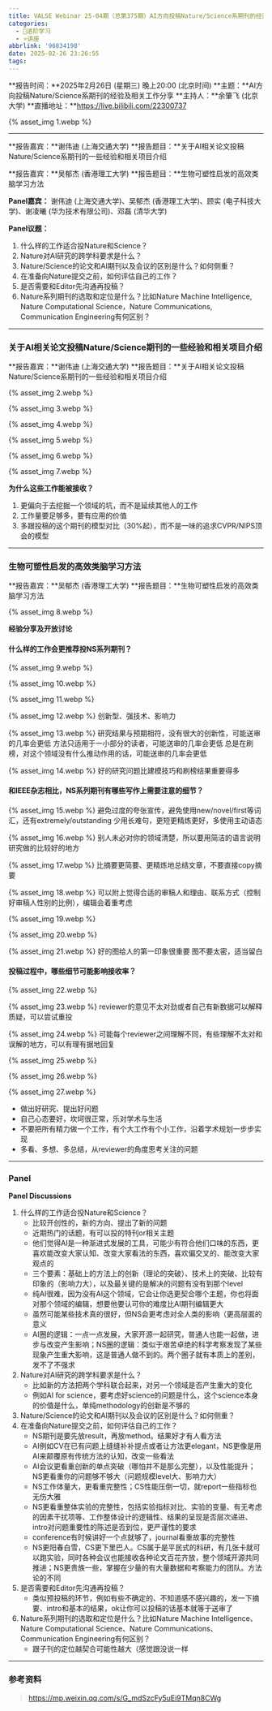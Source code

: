 ```yaml
---
title: VALSE Webinar 25-04期（总第375期）AI方向投稿Nature/Science系期刊的经验及相关工作分享
categories:
  - 🌙进阶学习
  - ⭐讲座
abbrlink: '96834198'
date: 2025-02-26 23:26:55
tags:
---
```


**报告时间：**2025年2月26日 (星期三) 晚上20:00 (北京时间)
**主题：**AI方向投稿Nature/Science系期刊的经验及相关工作分享
**主持人：**余肇飞 (北京大学)
**直播地址：**https://live.bilibili.com/22300737

{% asset_img 1.webp %}

<!--more-->

***

**报告嘉宾：**谢伟迪 (上海交通大学)
**报告题目：**关于AI相关论文投稿Nature/Science系期刊的一些经验和相关项目介绍

**报告嘉宾：**吴郁杰 (香港理工大学)
**报告题目：**生物可塑性启发的高效类脑学习方法

**Panel嘉宾：**
谢伟迪 (上海交通大学)、吴郁杰 (香港理工大学)、顾实 (电子科技大学)、谢凌曦 (华为技术有限公司)、邓磊 (清华大学)

**Panel议题：**
1. 什么样的工作适合投Nature和Science？
2. Nature对AI研究的跨学科要求是什么？
3. Nature/Science的论文和AI期刊以及会议的区别是什么？如何侧重？
4. 在准备向Nature提交之前，如何评估自己的工作？
5. 是否需要和Editor先沟通再投稿？
6. Nature系列期刊的选取和定位是什么？比如Nature Machine Intelligence, Nature Computational Science，Nature Communications, Communication Engineering有何区别？

***

### 关于AI相关论文投稿Nature/Science期刊的一些经验和相关项目介绍

**报告嘉宾：**谢伟迪 (上海交通大学)
**报告题目：**关于AI相关论文投稿Nature/Science系期刊的一些经验和相关项目介绍

{% asset_img 2.webp %}

{% asset_img 3.webp %}

{% asset_img 4.webp %}

{% asset_img 5.webp %}

{% asset_img 6.webp %}

{% asset_img 7.webp %}

**为什么这些工作能被接收？**
1. 更偏向于去挖掘一个领域的坑，而不是延续其他人的工作
2. 工作量要足够多，要有应用的价值
3. 多跟投稿的这个期刊的模型对比（30%起），而不是一味的追求CVPR/NIPS顶会的模型

***

### 生物可塑性启发的高效类脑学习方法

**报告嘉宾：**吴郁杰 (香港理工大学)
**报告题目：**生物可塑性启发的高效类脑学习方法

{% asset_img 8.webp %}

**经验分享及开放讨论**

#### 什么样的工作会更推荐投NS系列期刊？

{% asset_img 9.webp %}

{% asset_img 10.webp %}

{% asset_img 11.webp %}

{% asset_img 12.webp %}
创新型、强技术、影响力

{% asset_img 13.webp %}
研究结果与预期相符，没有很大的创新性，可能送审的几率会更低
方法只适用于一小部分的读者，可能送审的几率会更低
总是在刷榜，对这个领域没有什么推动作用的话，可能送审的几率会更低

{% asset_img 14.webp %}
好的研究问题比建模技巧和刷榜结果重要得多

#### 和IEEE杂志相比，NS系列期刊有哪些写作上需要注意的细节？

{% asset_img 15.webp %}
避免过度的夸张宣传，避免使用new/novel/first等词汇，还有extremely/outstanding
少用长难句，更短更精炼更好，多使用主动语态

{% asset_img 16.webp %}
别人未必对你的领域清楚，所以要用简洁的语言说明研究做的比较好的地方

{% asset_img 17.webp %}
比摘要更简要、更精炼地总结文章，不要直接copy摘要

{% asset_img 18.webp %}
可以附上觉得合适的审稿人和理由、联系方式（控制好审稿人性别的比例），编辑会着重考虑

{% asset_img 19.webp %}

{% asset_img 20.webp %}

{% asset_img 21.webp %}
好的图给人的第一印象很重要
图不要太密，适当留白

#### 投稿过程中，哪些细节可能影响接收率？

{% asset_img 22.webp %}

{% asset_img 23.webp %}
reviewer的意见不太对劲或者自己有新数据可以解释质疑，可以尝试重投

{% asset_img 24.webp %}
可能每个reviewer之间理解不同，有些理解不太对和误解的地方，可以有理有据地回复

{% asset_img 25.webp %}

{% asset_img 26.webp %}

{% asset_img 27.webp %}
- 做出好研究、提出好问题
- 自己心态要好，坎坷很正常，乐对学术与生活
- 不要把所有精力做一个工作，有个大工作有个小工作，沿着学术规划一步步实现
- 多看、多想、多总结，从reviewer的角度思考关注的问题

***

### Panel

**Panel Discussions**
1. 什么样的工作适合投Nature和Science？
    - 比较开创性的，新的方向、提出了新的问题
    - 近期热门的话题，有可以投的特刊or相关主题
    - 他们觉得AI是一种渐进式发展的工具，可能少有符合他们口味的东西，更喜欢能改变大家认知、改变大家看法的东西，喜欢偏交叉的、能改变大家观点的
    - 三个要素：基础上的方法上的创新（理论的突破）、技术上的突破、比较有印象的（影响力大），以及最关键的是解决的问题有没有到那个level
    - 纯AI很难，因为没有AI这个领域，它会让你选更契合哪个主题，你也将面对那个领域的编辑，想要他要认可你的难度比AI期刊编辑更大
    - 虽然可能某些技术真的很好，但NS会更考虑对全人类的影响（更高层面的意义
    - AI圈的逻辑：一点一点发展，大家开源一起研究，普通人也能一起做，进步与改变产生影响；NS圈的逻辑：类似于艰苦卓绝的科学考察发现了某些 现象产生重大影响，这是普通人做不到的。两个圈子就有本质上的差别，发不了不强求
2. Nature对AI研究的跨学科要求是什么？
    - 比如新的方法把两个学科联合起来，对另一个领域是否产生重大的变化
    - 例如AI for science，要考虑好science的问题是什么，这个science本身的价值是什么，单纯methodology的创新是不够的
3. Nature/Science的论文和AI期刊以及会议的区别是什么？如何侧重？
4. 在准备向Nature提交之前，如何评估自己的工作？
    - NS期刊是要先放result，再放method。结果好才有人看方法
    - AI例如CV在已有问题上缝缝补补提点或者让方法更elegant，NS更像是用AI来颠覆原有传统方法的认知，改变一些看法
    - AI会议更看重创新的单点突破（哪怕并不是那么完整），以及性能提升；NS更看重你的问题够不够大（问题规模level大、影响力大）
    - NS工作体量大，更看重完整性；CS性能压倒一切，就report一些指标也无伤大雅
    - NS更看重整体实验的完整性，包括实验指标对比、实验的变量、有无考虑的因素干扰项等、工作整体设计的逻辑性、结果的呈现是否层次递进、intro对问题重要性的陈述是否到位，更严谨性的要求
    - conference有时候讲好一个点就够了，journal看重故事的完整性
    - NS更阳春白雪，CS更下里巴人。CS属于是平民式的科研，有几张卡就可以跑实验，同时各种会议也能接收各种论文百花齐放，整个领域开源共同推进；NS更贵族一些，掌握在少量的有大量数据和考察能力的团队。方法论的不同
5. 是否需要和Editor先沟通再投稿？
    - 类似预投稿的环节，例如有些不确定的、不知道感不感兴趣的，发一下摘要、intro和基本的结果，ok让你可以投稿的话基本就等于送审了
6. Nature系列期刊的选取和定位是什么？比如Nature Machine Intelligence、Nature Computational Science、Nature Communications、Communication Engineering有何区别？
    - 跟子刊的定位越契合可能性越大（感觉跟没说一样

***

### 参考资料

> <https://mp.weixin.qq.com/s/G_mdSzcFy5uEi9TMqn8CWg>

